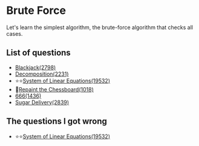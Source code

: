 Brute Force
==================
Let's learn the simplest algorithm, the brute-force algorithm that checks all cases.

List of questions
--------------

- [Blackjack(2798)](https://github.com/yoru4890/coding_test/blob/main/baekjoon/brute_force/2798.md)
- [Decomposition(2231)](https://github.com/yoru4890/coding_test/blob/main/baekjoon/brute_force/2231.md)
- ⭐⭐[System of Linear Equations(19532)](https://github.com/yoru4890/coding_test/blob/main/baekjoon/brute_force/19532.md)
- 🌟[Repaint the Chessboard(1018)](https://github.com/yoru4890/coding_test/blob/main/baekjoon/brute_force/1018.md)
- [666(1436)](https://github.com/yoru4890/coding_test/blob/main/baekjoon/brute_force/1436.md)
- [Sugar Delivery(2839)](https://github.com/yoru4890/coding_test/blob/main/baekjoon/brute_force/2839.md)

The questions I got wrong
-----------------

- ⭐⭐[System of Linear Equations(19532)](https://github.com/yoru4890/coding_test/blob/main/baekjoon/brute_force/19532.md)
